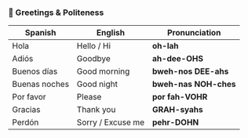 ### 👋 Greetings & Politeness  
| Spanish        | English        | Pronunciation       |
|----------------|----------------|---------------------|
| Hola           | Hello / Hi     | **oh-lah**          |
| Adiós          | Goodbye        | **ah-dee-OHS**      |
| Buenos días    | Good morning   | **bweh-nos DEE-ahs**|
| Buenas noches  | Good night     | **bweh-nas NOH-ches**|
| Por favor      | Please         | **por fah-VOHR**    |
| Gracias        | Thank you      | **GRAH-syahs**      |
| Perdón         | Sorry / Excuse me | **pehr-DOHN**   |
